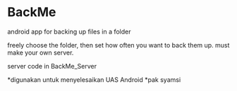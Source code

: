 # BackMe
android app for backing up files in a folder

freely choose the folder, then set how often you want to back them up.
must make your own server.

server code in BackMe_Server



*digunakan untuk menyelesaikan UAS Android
*pak syamsi

